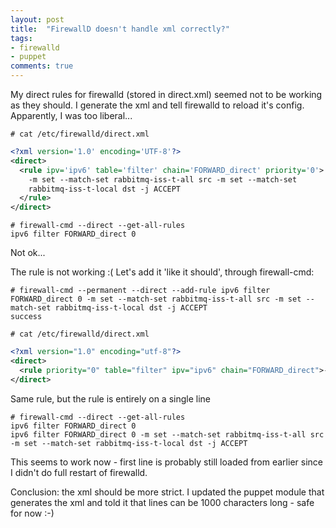 ```yaml
---
layout: post
title:  "FirewallD doesn't handle xml correctly?"
tags:
- firewalld
- puppet
comments: true
---
```


My direct rules for firewalld (stored in direct.xml) seemed not to be working as they should.
I generate the xml and tell firewalld to reload it's config. Apparently, I was too liberal...

```# cat /etc/firewalld/direct.xml```

```xml
<?xml version='1.0' encoding='UTF-8'?>
<direct>
  <rule ipv='ipv6' table='filter' chain='FORWARD_direct' priority='0'>
    -m set --match-set rabbitmq-iss-t-all src -m set --match-set
    rabbitmq-iss-t-local dst -j ACCEPT
  </rule>
</direct>
```

```
# firewall-cmd --direct --get-all-rules
ipv6 filter FORWARD_direct 0
```

Not ok...

The rule is not working :( Let's add it 'like it should', through firewall-cmd:

```
# firewall-cmd --permanent --direct --add-rule ipv6 filter FORWARD_direct 0 -m set --match-set rabbitmq-iss-t-all src -m set --match-set rabbitmq-iss-t-local dst -j ACCEPT
success
```

```# cat /etc/firewalld/direct.xml```

```xml
<?xml version="1.0" encoding="utf-8"?>
<direct>
  <rule priority="0" table="filter" ipv="ipv6" chain="FORWARD_direct">-m set --match-set rabbitmq-iss-t-all src -m set --match-set rabbitmq-iss-t-local dst -j ACCEPT</rule>
</direct>
```

Same rule, but the rule is entirely on a single line

```
# firewall-cmd --direct --get-all-rules
ipv6 filter FORWARD_direct 0
ipv6 filter FORWARD_direct 0 -m set --match-set rabbitmq-iss-t-all src -m set --match-set rabbitmq-iss-t-local dst -j ACCEPT
```

This seems to work now - first line is probably still loaded from earlier since I didn't do full restart of firewalld.

Conclusion: the xml should be more strict. I updated the puppet module that generates the xml and told it that lines
can be 1000 characters long - safe for now :-)
